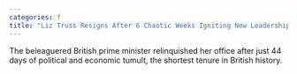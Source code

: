 ```yaml
---
categories: f
title: "Liz Truss Resigns After 6 Chaotic Weeks Igniting New Leadership Fight"
---
```

The beleaguered British prime minister relinquished her office after just 44 days of political and economic tumult, the shortest tenure in British history.